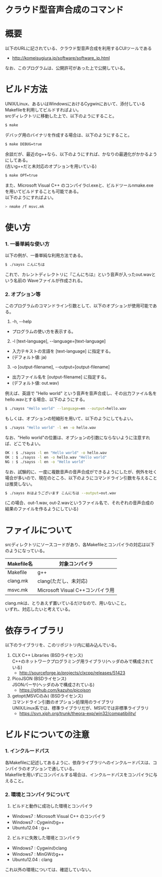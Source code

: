 クラウド型音声合成のコマンド
===========================
# 概要
以下のURLに記されている、クラウド型音声合成を利用するCUIツールである  
  - http://komeisugiura.jp/software/software_jp.html  

なお、このプログラムは、公開許可があった上で公開している。




# ビルド方法
UNIX/Linux、あるいはWindowsにおけるCygwinにおいて、添付しているMakefileを利用してビルドすればよい。  
srcディレクトリに移動した上で、以下のようにすること。
```sh
$ make
```

デバッグ用のバイナリを作成する場合は、以下のようにすること。
```sh
$ make DEBUG=true
```

余談だが、最近のg++なら、以下のようにすれば、かなりの最適化がかかるようにしてある。  
(古いg++だと未対応のオプションを用いている)
```sh
$ make OPT=true
```

また、Microsoft Visual C++ のコンパイラcl.exeと、ビルドツールnmake.exeを用いてビルドすることも可能である。  
以下のようにすればよい。
```sh
> nmake /f msvc.mk
```




# 使い方
### 1. 一番単純な使い方
以下の例が、一番単純な利用方法である。  
```sh
$ ./sayss こんにちは
```
これで、カレントディレクトリに『こんにちは』という音声が入ったout.wavという名前の Waveファイルが作成される。


### 2. オプション等
このプログラムのコマンドライン引数として、以下のオプションが使用可能である。  

1. -h, --help
  - プログラムの使い方を表示する。
2. -l [text-language], --language=[text-language]
  - 入力テキストの言語を [text-language] に指定する。
  - (デフォルト値: ja)
3. -o [output-filename], --output=[output-filename]
  - 出力ファイル名を [output-filename] に指定する。
  - (デフォルト値: out.wav)

例えば、英語で "Hello world" という音声を音声合成し、その出力ファイル名をhello.wavとする場合、以下のようにする。
```sh
$ ./sayss "Hello world" --language=en --output=hello.wav
```
もしくは、オプションの短縮形を用いて、以下のようにしてもよい。
```sh
$ ./sayss "Hello world" -l en -o hello.wav
```
なお、"Hello world"の位置は、オプションの引数にならないように注意すれば、どこでもよい。
```sh
OK : $ ./sayss -l en "Hello world" -o hello.wav
OK : $ ./sayss -l en -o hello.wav "Hello world"
NG : $ ./sayss -l en -o "Hello world"
```

なお、試験的に、一度に複数音声の音声合成ができるようにしたが、例外を吐く場合が多いので、現在のところ、以下のようにコマンドライン引数を与えることは推奨しない。
```sh
$ ./sayss おはようございます こんにちは --output=out.wav
```
(この場合、out-1.wav, out-2.wavというファイル名で、それぞれの音声合成の結果のファイルを作るようにしている)




# ファイルについて
srcディレクトリにソースコードがあり、各Makefileとコンパイラの対応は以下のようになっている。

Makefile名 | 対象コンパイラ
-----------|---------------------------------
Makefile   | g++
clang.mk   | clang(ただし、未対応)
msvc.mk    | Microsoft Visual C++コンパイラ用

clang.mkは、とりあえず置いているだけなので、用いないこと。  
いずれ、対応したいと考えている。




# 依存ライブラリ
以下のライブラリを、このリポジトリ内に組み込んでいる。

1. CLX C++ Libraries (BSDライセンス)  
  C++のネットワークプログラミング用ライブラリ(ヘッダのみで構成されている)  
    - http://sourceforge.jp/projects/clxcpp/releases/51423
2. PicoJSON (BSDライセンス)  
  JSONパーサ(ヘッダのみで構成されている)  
    - https://github.com/kazuho/picojson
3. getopt(MSVCのみ) (BSDライセンス)  
  コマンドライン引数のオプション処理用のライブラリ  
  UNIX/Linux系では、標準ライブラリだが、MSVCでは非標準ライブラリ  
    - https://svn.xiph.org/trunk/theora-exp/win32/compatibility/




# ビルドについての注意
### 1. インクルードパス
各Makefileに記述してあるように、依存ライブラリへのインクルードパスは、コンパイラのオプションで通している。  
Makefileを用いずにコンパイルする場合は、インクルードパスをコンパイラに与えること。

### 2. 環境とコンパイラについて

1. ビルドと動作に成功した環境とコンパイラ  
  - Windows7    : Microsoft Visual C++ のコンパイラ  
  - Windows7    : Cygwinのg++  
  - Ubuntu12.04 : g++  
2. ビルドに失敗した環境とコンパイラ  
  - Windows7    : Cygwinのclang  
  - Windows7    : MinGWのg++  
  - Ubuntu12.04 : clang  

これ以外の環境については、確認していない。
